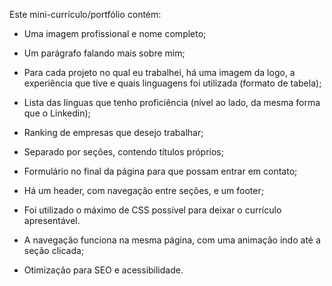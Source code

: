 Este mini-currículo/portfólio contém:

- Uma imagem profissional e nome completo;
- Um parágrafo falando mais sobre mim;
- Para cada projeto no qual eu trabalhei, há uma imagem da logo, a experiência que tive e quais linguagens foi utilizada (formato de tabela);
- Lista das línguas que tenho proficiência (nível ao lado, da mesma forma que o Linkedin);
- Ranking de empresas que desejo trabalhar;
- Separado por seções, contendo títulos próprios;
- Formulário no final da página para que possam entrar em contato;
- Há um header, com navegação entre seções, e um footer;
- Foi utilizado o máximo de CSS possível para deixar o currículo apresentável.

- A navegação funciona na mesma página, com uma animação indo até a seção clicada;
- Otimização para SEO e acessibilidade.
